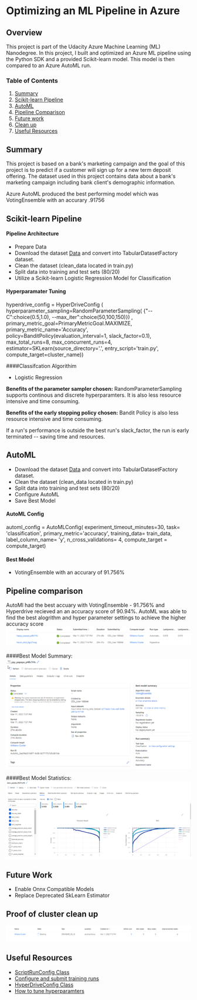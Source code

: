 # Optimizing an ML Pipeline in Azure

## Overview
This project is part of the Udacity Azure Machine Learning (ML) Nanodegree. In this project, I built and optimized an Azure ML pipeline using the Python SDK and a provided Scikit-learn model.
This model is then compared to an Azure AutoML run.

### Table of Contents

1. [Summary](#summary)
2. [Scikit-learn Pipeline](#pipeline)
3. [AutoML](#automl)
4. [Pipeline Comparison](#comparison)
5. [Future work](#future)
6. [Clean up](#clean)
7. [Useful Resources](#clean)



## Summary<a name="summary"></a>
This project is based on a bank's marketing campaign and the goal of this project is to predict if a customer will sign up for a new term deposit offering.  The dataset used in this project contains data about a bank's marketing campaign including bank client's demographic information.  

Azure AutoML produced the best performing model which was VotingEnsemble with an accurary .91756

## Scikit-learn Pipeline<a name="pipeline"></a>

#### Pipeline Architecture
* Prepare Data
* Download the dataset [Data](https://automlsamplenotebookdata.blob.core.windows.net/automl-sample-notebook-data/bankmarketing_train.csv) and convert into   TabularDatasetFactory dataset.
* Clean the dataset (clean_data located in train.py)
* Split data into training and test sets (80/20)
* Utilize a Scikit-learn Logistic Regression Model for Classification
   
#### Hyperparamater Tuning
hyperdrive_config = HyperDriveConfig (
hyperparameter_sampling=RandomParameterSampling(
{"--C":choice(0.5,1.0), --max_iter":choice(50,100,150)})  ,
primary_metric_goal=PrimaryMetricGoal.MAXIMIZE,
primary_metric_name='Accuracy',
policy=BanditPolicy(evaluation_interval=1, slack_factor=0.1),
max_total_runs=8, 
max_concurrent_runs=4,
estimator=SKLearn(source_directory='.', entry_script='train.py', compute_target=cluster_name))
           
####Classifcation Algorithim
* Logistic Regression
   

**Benefits of the parameter sampler chosen:**
  RandomParameterSampling supports continous and discrete hyperparamters.  It is also less resource intensive and time consuming.

**Benefits of the early stopping policy chosen:**
  Bandit Policy is also less resource intensive and time consuming. 
  
  If a run's performance is outside the best run's slack_factor, the run is early terminated -- saving time and resources.

## AutoML<a name="automl"></a>
* Download the dataset [Data](https://automlsamplenotebookdata.blob.core.windows.net/automl-sample-notebook-data/bankmarketing_train.csv) and convert into   TabularDatasetFactory dataset.
* Clean the dataset (clean_data located in train.py)
* Split data into training and test sets (80/20)
* Configure AutoML
* Save Best Model

#### AutoML Config
automl_config = AutoMLConfig(
    experiment_timeout_minutes=30,
    task= 'classification',
    primary_metric='accuracy',
    training_data= train_data,
    label_column_name= 'y',
    n_cross_validations= 4, compute_target = compute_target)
    
    
#### Best Model 
* VotingEnsemble with an accurary of 91.756%

## Pipeline comparison<a name="comparison"></a>
AutoMl had the best accuary with VotingEnsemble - 91.756% and Hyperdrive recieved an an accuracy score of 90.94%.  AutoML was able to find the best alogrithm and hyper parameter settings to achieve the higher accuracy score 
![Pipeline Comparison](pipeline.PNG)

####Best Model Summary:
![Pipeline Comparison](best_model_summary.PNG)

####Best Model Statistics:
![Pipeline Comparison](best_model.PNG)


## Future Work<a name="future"></a>
* Enable Onnx Compatible Models
* Replace Deprecated SkLearn Estimator

## Proof of cluster clean up<a name="clean"></a>
![Proof of Cluster Clean up](delete_compute_target.PNG)


## Useful Resources<a name="clean"></a>
- [ScriptRunConfig Class](https://docs.microsoft.com/en-us/python/api/azureml-core/azureml.core.scriptrunconfig?view=azure-ml-py)
- [Configure and submit training runs](https://docs.microsoft.com/en-us/azure/machine-learning/how-to-set-up-training-targets)
- [HyperDriveConfig Class](https://docs.microsoft.com/en-us/python/api/azureml-train-core/azureml.train.hyperdrive.hyperdriveconfig?view=azure-ml-py)
- [How to tune hyperparamters](https://docs.microsoft.com/en-us/azure/machine-learning/how-to-tune-hyperparameters)


